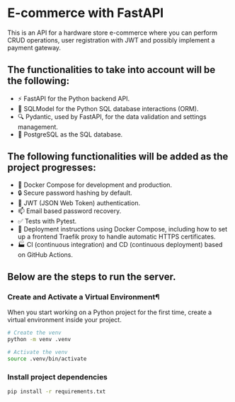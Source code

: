 # E-commerce with FastAPI
This is an API for a hardware store e-commerce where you can perform CRUD operations, user registration with JWT and possibly implement a payment gateway.

## The functionalities to take into account will be the following:

- ⚡ FastAPI for the Python backend API.
- 🧰 SQLModel for the Python SQL database interactions (ORM).
- 🔍 Pydantic, used by FastAPI, for the data validation and settings management.
- 💾 PostgreSQL as the SQL database.

## The following functionalities will be added as the project progresses:

- 🐋 Docker Compose for development and production.
- 🔒 Secure password hashing by default.
- 🔑 JWT (JSON Web Token) authentication.
- 📫 Email based password recovery.
- ✅ Tests with Pytest.
- 🚢 Deployment instructions using Docker Compose, including how to set up a frontend Traefik proxy to handle automatic HTTPS certificates.
- 🏭 CI (continuous integration) and CD (continuous deployment) based on GitHub Actions.

## Below are the steps to run the server.

### Create and Activate a Virtual Environment¶
When you start working on a Python project for the first time, create a virtual environment inside your project.

```bash
# Create the venv
python -m venv .venv

# Activate the venv
source .venv/bin/activate
```

### Install project dependencies

```bash
pip install -r requirements.txt
```

